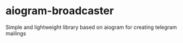 # aiogram-broadcaster
Simple and lightweight library based on aiogram for creating telegram mailings
